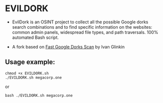 # EVILDORK

- EvilDork is an OSINT project to collect all the possible Google dorks search combinations and to find specific information on the websites: common admin panels, widespread file types, and path traversals. 100% automated Bash script.

- A fork based on [Fast Google Dorks Scan](https://github.com/IvanGlinkin/Fast-Google-Dorks-Scan) by Ivan Glinkin


## Usage example: 


```
chmod +x EVILDORK.sh
./EVILDORK.sh megacorp.one
```
or
```
bash ./EVILDORK.sh megacorp.one
```


